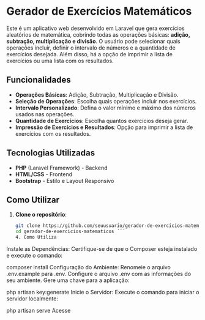 # Gerador de Exercícios Matemáticos

Este é um aplicativo web desenvolvido em Laravel que gera exercícios aleatórios de matemática, cobrindo todas as operações básicas: **adição, subtração, multiplicação e divisão**. O usuário pode selecionar quais operações incluir, definir o intervalo de números e a quantidade de exercícios desejada. Além disso, há a opção de imprimir a lista de exercícios ou uma lista com os resultados.

## Funcionalidades

- **Operações Básicas**: Adição, Subtração, Multiplicação e Divisão.
- **Seleção de Operações**: Escolha quais operações incluir nos exercícios.
- **Intervalo Personalizado**: Defina o valor mínimo e máximo dos números usados nas operações.
- **Quantidade de Exercícios**: Escolha quantos exercícios deseja gerar.
- **Impressão de Exercícios e Resultados**: Opção para imprimir a lista de exercícios com os resultados.

## Tecnologias Utilizadas

- **PHP** (Laravel Framework) - Backend
- **HTML/CSS** - Frontend
- **Bootstrap** - Estilo e Layout Responsivo

## Como Utilizar

1. **Clone o repositório**:
   ```bash
   git clone https://github.com/seuusuario/gerador-de-exercicios-matematicos.git
   cd gerador-de-exercicios-matematicos ´´´
   4. Como Utiliza

Instale as Dependências: Certifique-se de que o Composer esteja instalado e execute o comando:

composer install
Configuração do Ambiente: Renomeie o arquivo .env.example para .env. Configure o arquivo .env com as informações do seu ambiente. Gere uma chave para a aplicação:

php artisan key:generate
Inicie o Servidor: Execute o comando para iniciar o servidor localmente:

php artisan serve
Acesse 

